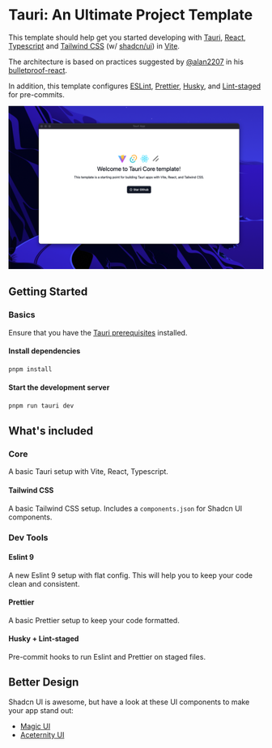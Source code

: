 # Tauri: An Ultimate Project Template

This template should help get you started developing with [Tauri](https://tauri.app), [React](https://reactjs.org), [Typescript](https://typescriptlang.org) and [Tailwind CSS](https://tailwindcss.com) (w/ [shadcn/ui](https://ui.shadcn.com/)) in [Vite](https://vitejs.dev).

The architecture is based on practices suggested by [@alan2207](https://github.com/alan2207) in his [bulletproof-react](https://github.com/alan2207/bulletproof-react/blob/master/docs/project-structure.md).

In addition, this template configures [ESLint](https://eslint.org/), [Prettier](https://prettier.io/), [Husky](https://typicode.github.io/husky/), and [Lint-staged](https://github.com/lint-staged/lint-staged) for pre-commits.

![Demo Screenshot](./assets/demo.png)

## Getting Started

### Basics

Ensure that you have the [Tauri prerequisites](https://tauri.app/v1/guides/getting-started/prerequisites) installed.

#### Install dependencies

```bash
pnpm install
```

#### Start the development server

```bash
pnpm run tauri dev
```

## What's included

### Core

A basic Tauri setup with Vite, React, Typescript.

#### Tailwind CSS

A basic Tailwind CSS setup. Includes a `components.json` for Shadcn UI components.

### Dev Tools

#### Eslint 9

A new Eslint 9 setup with flat config. This will help you to keep your code clean and consistent.

#### Prettier

A basic Prettier setup to keep your code formatted.

#### Husky + Lint-staged

Pre-commit hooks to run Eslint and Prettier on staged files.

## Better Design

Shadcn UI is awesome, but have a look at these UI components to make your app stand out:

- [Magic UI](https://magicui.design)
- [Aceternity UI](https://ui.aceternity.com/)
